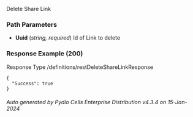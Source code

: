 






 
Delete Share Link  


### Path Parameters

 - **Uuid** (_string, required_) Id of Link to delete




### Response Example (200)
Response Type /definitions/restDeleteShareLinkResponse

```
{
  "Success": true
}
```




###### Auto generated by Pydio Cells Enterprise Distribution v4.3.4 on 15-Jan-2024
